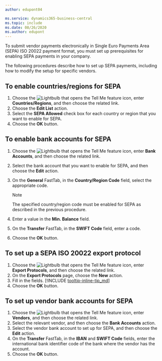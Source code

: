 ```yaml
---
author: edupont04

ms.service: dynamics365-business-central
ms.topic: include
ms.date: 08/26/2020
ms.author: edupont
---
```

To submit vendor payments electronically in Single Euro Payments Area (SEPA) ISO 20022 payment format, you must set up prerequisites for enabling SEPA payments in your company.  

The following procedures describe how to set up SEPA payments, including how to modify the setup for specific vendors.  

## To enable countries/regions for SEPA  

1. Choose the ![Lightbulb that opens the Tell Me feature](../../../media/ui-search/search_small.png "Tell me what you want to do") icon, enter **Countries/Regions**, and then choose the related link.  
2. Choose the **Edit List** action.  
3. Select the **SEPA Allowed** check box for each country or region that you want to enable for SEPA.  
4. Choose the **OK** button.  

## To enable bank accounts for SEPA  

1. Choose the ![Lightbulb that opens the Tell Me feature](../../../media/ui-search/search_small.png "Tell me what you want to do") icon, enter **Bank Accounts**, and then choose the related link.  
2. Select the bank account that you want to enable for SEPA, and then choose the **Edit** action.  
3. On the **General** FastTab, in the **Country/Region Code** field, select the appropriate code.  

    > [!NOTE]  
    > The specified country/region code must be enabled for SEPA as described in the previous procedure.  

4. Enter a value in the **Min. Balance** field.  
5. On the **Transfer** FastTab, in the **SWIFT Code** field, enter a code.  
6. Choose the **OK** button.  

## To set up a SEPA ISO 20022 export protocol  

1. Choose the ![Lightbulb that opens the Tell Me feature](../../../media/ui-search/search_small.png "Tell me what you want to do") icon, enter **Export Protocols**, and then choose the related link.  
2. On the **Export Protocols** page, choose the **New** action.  
3. Fill in the fields. [!INCLUDE [tooltip-inline-tip_md](../../../includes/tooltip-inline-tip_md.md)]
4. Choose the **OK** button.  

## To set up vendor bank accounts for SEPA  

1. Choose the ![Lightbulb that opens the Tell Me feature](../../../media/ui-search/search_small.png "Tell me what you want to do") icon, enter **Vendors**, and then choose the related link.  
2. Select the relevant vendor, and then choose the **Bank Accounts** action.  
3. Select the vendor bank account to set up for SEPA, and then choose the **Edit** action.  
4. On the **Transfer** FastTab, in the **IBAN** and **SWIFT Code** fields, enter the international bank identifier code of the bank where the vendor has the account.  
5. Choose the **OK** button.  
